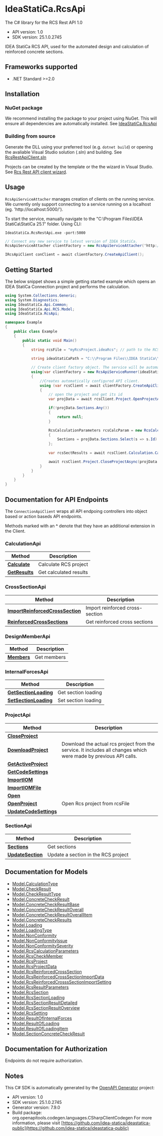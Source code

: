 # IdeaStatiCa.RcsApi

The C# library for the RCS Rest API 1.0

- API version: 1.0
- SDK version: 25.1.0.2745

IDEA StatiCa RCS API, used for the automated design and calculation of reinforced concrete sections.

<a id="frameworks-supported"></a>
## Frameworks supported
- .NET Standard >=2.0

<a id="installation"></a>
## Installation

### NuGet package

We recommend installing the package to your project using NuGet. This will ensure all dependencies are automatically installed.
See [IdeaStatiCa.RcsApi](https://www.nuget.org/packages/IdeaStatiCa.RcsApi/)

### Building from source

Generate the DLL using your preferred tool (e.g. `dotnet build`) or opening the avaliable Visual Studio solution (.sln) and building. See [RcsRestApiClient.sln](RcsRestApiClient.sln)

Projects can be created by the template or the the wizard in Visual Studio. See [Rcs Rest API client wizard](project-template.md).



<a id="usage"></a>
## Usage

`RcsApiServiceAttacher` manages creation of clients on the running service. 
We currently only support connecting to a service running on a localhost (eg. 'http://localhost:5000/').

To start the service, manually navigate to the "C:\Program Files\IDEA StatiCa\StatiCa 25.1" folder. Using CLI:

```console
IdeaStatiCa.RcsRestApi.exe -port:5000
```

```csharp
// Connect any new service to latest version of IDEA StatiCa.
RcsApiServiceAttacher clientFactory = new RcsApiServiceAttacher('http://localhost:5000/');
```

```csharp
IRcsApiClient conClient = await clientFactory.CreateApiClient();
```


<a id="getting-started"></a>
## Getting Started

The below snippet shows a simple getting started example which opens an IDEA StatiCa Connection project and performs the calculation.

```csharp
using System.Collections.Generic;
using System.Diagnostics;
using IdeaStatiCa.Api.Common;
using IdeaStatiCa.Api.RCS.Model;
using IdeaStatiCa.RcsApi;

namespace Example
{
    public class Example
    {
        public static void Main()
        {
            string rcsFile = "myRcsProject.ideaRcs"; // path to the RCS project file
            
            string ideaStatiCaPath = "C:\\Program Files\\IDEA StatiCa\\StatiCa 25.1"; // path to the IdeaStatiCa.ConnectionRestApi.exe

            // Create client factory object. The service will be automatically started at the latest version of IDEA StatiCa.  
            using(var clientFactory = new RcsApiServiceRunner(ideaStatiCaPath))
            {  
                //Creates automatically configured API client.
                using (var rcsClient = await clientFactory.CreateApiClient())
                {
                    // open the project and get its id
                    var projData = await rcsClient.Project.OpenProjectAsync(rcsFile, cancellationToken);

                    if(!projData.Sections.Any())
                    {
                        return null;
                    }

                    RcsCalculationParameters rcsCalcParam = new RcsCalculationParameters()
                    {
                        Sections = projData.Sections.Select(s => s.Id).ToList()
                    };
                    
                    var rcsSectResults = await rcsClient.Calculation.CalculateAsync(projData.ProjectId, rcsCalcParam, 0, cancellationToken);

                    await rcsClient.Project.CloseProjectAsync(projData.ProjectId);
                }
            }
        }
    }
}
```

<a id="documentation-for-api-endpoints"></a>
## Documentation for API Endpoints

The `ConnectionApiClient` wraps all API endpoing controllers into object based or action baseds API endpoints.

Methods marked with an **^** denote that they have an additional extension in the Client.

  ### CalculationApi

  
  
  Method | Description
  ------------- | -------------
[**Calculate**](docs/CalculationApi.md#calculate) | Calculate RCS project
[**GetResults**](docs/CalculationApi.md#getresults) | Get calculated results
  ### CrossSectionApi

  
  
  Method | Description
  ------------- | -------------
[**ImportReinforcedCrossSection**](docs/CrossSectionApi.md#importreinforcedcrosssection) | Import reinforced cross-section
[**ReinforcedCrossSections**](docs/CrossSectionApi.md#reinforcedcrosssections) | Get reinforced cross sections
  ### DesignMemberApi

  
  
  Method | Description
  ------------- | -------------
[**Members**](docs/DesignMemberApi.md#members) | Get members
  ### InternalForcesApi

  
  
  Method | Description
  ------------- | -------------
[**GetSectionLoading**](docs/InternalForcesApi.md#getsectionloading) | Get section loading
[**SetSectionLoading**](docs/InternalForcesApi.md#setsectionloading) | Set section loading
  ### ProjectApi

  
  
  Method | Description
  ------------- | -------------
[**CloseProject**](docs/ProjectApi.md#closeproject) | 
[**DownloadProject**](docs/ProjectApi.md#downloadproject) | Download the actual rcs project from the service. It includes all changes which were made by previous API calls.
[**GetActiveProject**](docs/ProjectApi.md#getactiveproject) | 
[**GetCodeSettings**](docs/ProjectApi.md#getcodesettings) | 
[**ImportIOM**](docs/ProjectApi.md#importiom) | 
[**ImportIOMFile**](docs/ProjectApi.md#importiomfile) | 
[**Open**](docs/ProjectApi.md#open) | 
[**OpenProject**](docs/ProjectApi.md#openproject) | Open Rcs project from rcsFile
[**UpdateCodeSettings**](docs/ProjectApi.md#updatecodesettings) | 
  ### SectionApi

  
  
  Method | Description
  ------------- | -------------
[**Sections**](docs/SectionApi.md#sections) | Get sections
[**UpdateSection**](docs/SectionApi.md#updatesection) | Update a section in the RCS project

<a id="documentation-for-models"></a>
## Documentation for Models

 - [Model.CalculationType](docs/CalculationType.md)
 - [Model.CheckResult](docs/CheckResult.md)
 - [Model.CheckResultType](docs/CheckResultType.md)
 - [Model.ConcreteCheckResult](docs/ConcreteCheckResult.md)
 - [Model.ConcreteCheckResultBase](docs/ConcreteCheckResultBase.md)
 - [Model.ConcreteCheckResultOverall](docs/ConcreteCheckResultOverall.md)
 - [Model.ConcreteCheckResultOverallItem](docs/ConcreteCheckResultOverallItem.md)
 - [Model.ConcreteCheckResults](docs/ConcreteCheckResults.md)
 - [Model.Loading](docs/Loading.md)
 - [Model.LoadingType](docs/LoadingType.md)
 - [Model.NonConformity](docs/NonConformity.md)
 - [Model.NonConformityIssue](docs/NonConformityIssue.md)
 - [Model.NonConformitySeverity](docs/NonConformitySeverity.md)
 - [Model.RcsCalculationParameters](docs/RcsCalculationParameters.md)
 - [Model.RcsCheckMember](docs/RcsCheckMember.md)
 - [Model.RcsProject](docs/RcsProject.md)
 - [Model.RcsProjectData](docs/RcsProjectData.md)
 - [Model.RcsReinforcedCrossSection](docs/RcsReinforcedCrossSection.md)
 - [Model.RcsReinforcedCrossSectionImportData](docs/RcsReinforcedCrossSectionImportData.md)
 - [Model.RcsReinforcedCrosssSectionImportSetting](docs/RcsReinforcedCrosssSectionImportSetting.md)
 - [Model.RcsResultParameters](docs/RcsResultParameters.md)
 - [Model.RcsSection](docs/RcsSection.md)
 - [Model.RcsSectionLoading](docs/RcsSectionLoading.md)
 - [Model.RcsSectionResultDetailed](docs/RcsSectionResultDetailed.md)
 - [Model.RcsSectionResultOverview](docs/RcsSectionResultOverview.md)
 - [Model.RcsSetting](docs/RcsSetting.md)
 - [Model.ResultOfInternalForces](docs/ResultOfInternalForces.md)
 - [Model.ResultOfLoading](docs/ResultOfLoading.md)
 - [Model.ResultOfLoadingItem](docs/ResultOfLoadingItem.md)
 - [Model.SectionConcreteCheckResult](docs/SectionConcreteCheckResult.md)


<a id="documentation-for-authorization"></a>
## Documentation for Authorization

Endpoints do not require authorization.


## Notes

This C# SDK is automatically generated by the [OpenAPI Generator](https://openapi-generator.tech) project:

- API version: 1.0
- SDK version: 25.1.0.2745
- Generator version: 7.9.0
- Build package: org.openapitools.codegen.languages.CSharpClientCodegen
    For more information, please visit [https://github.com/idea-statica/ideastatica-public](https://github.com/idea-statica/ideastatica-public)

